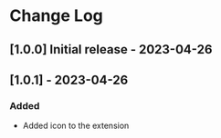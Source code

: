 # Change Log

## [1.0.0] Initial release - 2023-04-26
## [1.0.1] - 2023-04-26
### Added
- Added icon to the extension